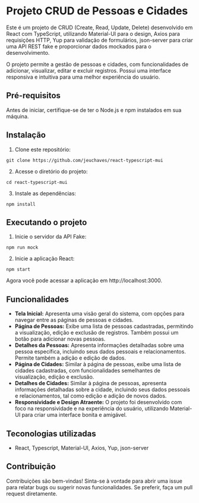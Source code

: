 # Projeto CRUD de Pessoas e Cidades

Este é um projeto de CRUD (Create, Read, Update, Delete) desenvolvido em React com TypeScript, utilizando Material-UI para o design, Axios para requisições HTTP, Yup para validação de formulários, json-server para criar uma API REST fake e proporcionar dados mockados para o desenvolvimento.

O projeto permite a gestão de pessoas e cidades, com funcionalidades de adicionar, visualizar, editar e excluir registros. Possui uma interface responsiva e intuitiva para uma melhor experiência do usuário.

## Pré-requisitos

Antes de iniciar, certifique-se de ter o Node.js e npm instalados em sua máquina.

## Instalação

1. Clone este repositório:
```
git clone https://github.com/jeuchaves/react-typescript-mui
```

2. Acesse o diretório do projeto:
```
cd react-typescript-mui
```

3. Instale as dependências:
```
npm install
```

## Executando o projeto

1. Inicie o servidor da API Fake:
```
npm run mock
```

2. Inicie a aplicação React:
```
npm start
```

Agora você pode acessar a aplicação em http://localhost:3000.

## Funcionalidades

- **Tela Inicial:** Apresenta uma visão geral do sistema, com opções para navegar entre as páginas de pessoas e cidades.
- **Página de Pessoas:** Exibe uma lista de pessoas cadastradas, permitindo a visualização, edição e exclusão de registros. Também possui um botão para adicionar novas pessoas.
- **Detalhes da Pessoas:** Apresenta informações detalhadas sobre uma pessoa específica, incluindo seus dados pessoais e relacionamentos. Permite também a adição e edição de dados.
- **Página de Cidades:** Similar à página de pessoas, exibe uma lista de cidades cadastradas, com funcionalidades semelhantes de visualização, edição e exclusão.
- **Detalhes de Cidades:** Similar à página de pessoas, apresenta informações detalhadas sobre a cidade, incluindo seus dados pessoais e relacionamentos, tal como edição e adição de novos dados.
- **Responsividade e Design Atraente:** O projeto foi desenvolvido com foco na responsividade e na experiência do usuário, utilizando Material-UI para criar uma interface bonita e amigável.

## Teconologias utilizadas

- React, Typescript, Material-UI, Axios, Yup, json-server

## Contribuição

Contribuições são bem-vindas! Sinta-se à vontade para abrir uma issue para relatar bugs ou sugerir novas funcionalidades. Se preferir, faça um pull request diretamente.